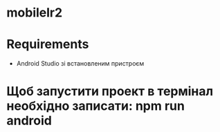 # mobilelr2
# Requirements
- Android Studio зі встановленим пристроєм
# Щоб запустити проект в термінал необхідно записати: npm run android
